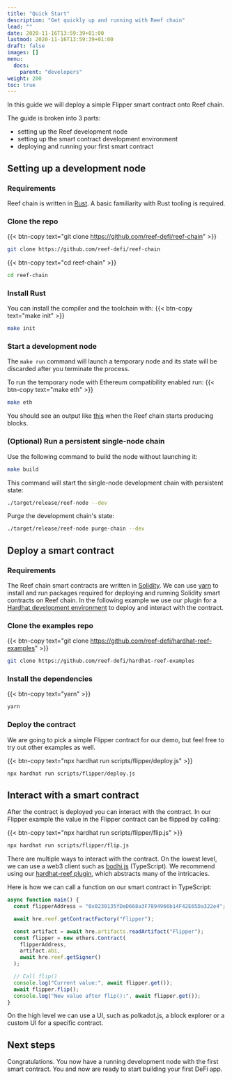 ```yaml
---
title: "Quick Start"
description: "Get quickly up and running with Reef chain"
lead: ""
date: 2020-11-16T13:59:39+01:00
lastmod: 2020-11-16T13:59:39+01:00
draft: false
images: []
menu:
  docs:
    parent: "developers"
weight: 200
toc: true
---
```


In this guide we will deploy a simple Flipper smart contract onto Reef chain.

The guide is broken into 3 parts:
 - setting up the Reef development node
 - setting up the smart contract development environment
 - deploying and running your first smart contract


## Setting up a development node

### Requirements

Reef chain is written in [Rust](https://www.rust-lang.org/). A basic familiarity with Rust tooling is required.


### Clone the repo
{{< btn-copy text="git clone https://github.com/reef-defi/reef-chain" >}}
```bash
git clone https://github.com/reef-defi/reef-chain
```
{{< btn-copy text="cd reef-chain" >}}
```bash
cd reef-chain
```

### Install Rust
You can install the compiler and the toolchain with:
{{< btn-copy text="make init" >}}
```bash
make init
```

### Start a development node

The `make run` command will launch a temporary node and its state will be discarded after you terminate the process.

To run the temporary node with Ethereum compatibility enabled run:
{{< btn-copy text="make eth" >}}
```bash
make eth
```

You should see an output like [this](https://i.imgur.com/Dst10UI.png) when the Reef chain starts producing blocks.



### (Optional) Run a persistent single-node chain

Use the following command to build the node without launching it:

```bash
make build
```

This command will start the single-node development chain with persistent state:

```bash
./target/release/reef-node --dev
```

Purge the development chain's state:

```bash
./target/release/reef-node purge-chain --dev
```


## Deploy a smart contract

### Requirements

The Reef chain smart contracts are written in [Solidity](https://docs.soliditylang.org/en/v0.8.2/).
We can use [yarn](https://yarnpkg.com/) to install and run packages required for deploying and running Solidity smart contracts on Reef chain. In the following example we use our plugin for a [Hardhat development environment](https://hardhat.org/) to deploy and interact with the contract.


### Clone the examples repo
{{< btn-copy text="git clone https://github.com/reef-defi/hardhat-reef-examples" >}}
```bash
git clone https://github.com/reef-defi/hardhat-reef-examples
```

### Install the dependencies
{{< btn-copy text="yarn" >}}
```bash
yarn
```

### Deploy the contract
We are going to pick a simple Flipper contract for our demo, but feel free to
try out other examples as well.

{{< btn-copy text="npx hardhat run scripts/flipper/deploy.js" >}}
```bash
npx hardhat run scripts/flipper/deploy.js
```

## Interact with a smart contract

After the contract is deployed you can interact with the contract. In our Flipper example the value in the Flipper contract can be flipped by calling:

{{< btn-copy text="npx hardhat run scripts/flipper/flip.js" >}}
```bash
npx hardhat run scripts/flipper/flip.js
```

There are multiple ways to interact with the contract.
On the lowest level, we can use a web3 client such as [bodhi.js](https://github.com/AcalaNetwork/bodhi.js) (TypeScript). We recommend using our [hardhat-reef plugin](https://www.npmjs.com/package/@reef-defi/hardhat-reef), which abstracts many of the intricacies.

Here is how we can call a function on our smart contract in TypeScript:

```typescript
async function main() {
  const flipperAddress = "0x0230135fDeD668a3F7894966b14F42E65Da322e4";

  await hre.reef.getContractFactory("Flipper");

  const artifact = await hre.artifacts.readArtifact("Flipper");
  const flipper = new ethers.Contract(
    flipperAddress,
    artifact.abi,
    await hre.reef.getSigner()
  );

  // Call flip()
  console.log("Current value:", await flipper.get());
  await flipper.flip();
  console.log("New value after flip():", await flipper.get());
}
```

On the high level we can use a UI, such as polkadot.js, a block explorer or a
custom UI for a specific contract.

## Next steps

Congratulations. You now have a running development node with the first smart contract. You and now are ready to start building your first DeFi app.

